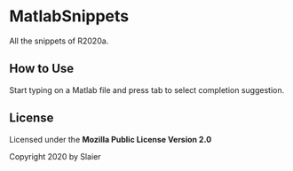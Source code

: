 # MatlabSnippets

All the snippets of R2020a.

## How to Use

Start typing on a Matlab file and press tab to select completion suggestion.

## License

Licensed under the **Mozilla Public License Version 2.0**

Copyright 2020 by Slaier
